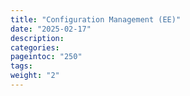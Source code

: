 ```yaml
---
title: "Configuration Management (EE)"
date: "2025-02-17"
description:
categories:
pageintoc: "250"
tags:
weight: "2"
---
```


<a id="cfg"></a>

<a id="cfg-index"></a>

<!--# Configuration Management (EE) -->



















